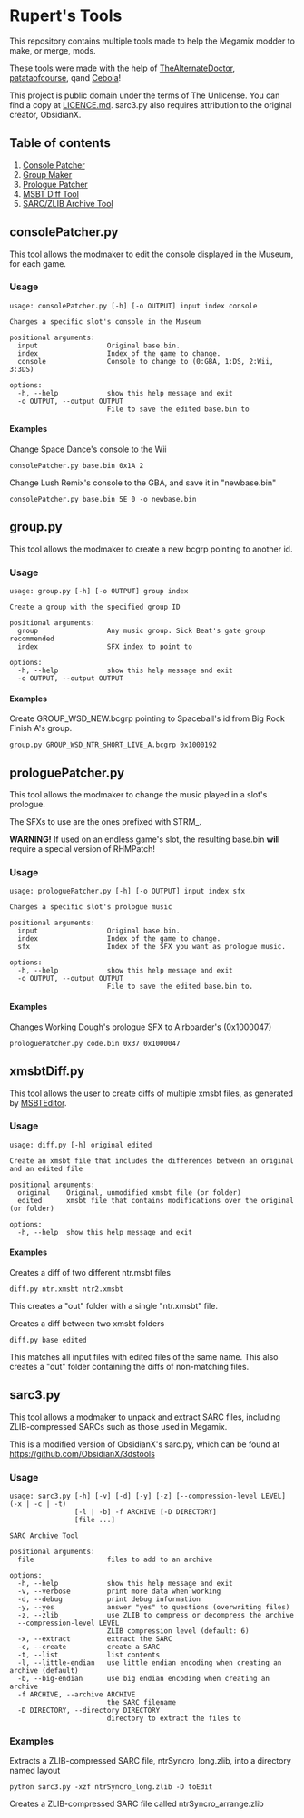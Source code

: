 # Rupert's Tools

This repository contains multiple tools made to help the Megamix modder to make, or merge, mods.

These tools were made with the help of [TheAlternateDoctor](https://github.com/TheAlternateDoctor), [patataofcourse](https://github.com/patataofcourse/), qand [Cebola](https://github.com/CebolaBros64)!

This project is public domain under the terms of The Unlicense. You can find a copy at [LICENCE.md](./LICENCE.md). sarc3.py also requires attribution to the original creator, ObsidianX.

## Table of contents
1. [Console Patcher](#consolepatcherpy)
2. [Group Maker](#grouppy)
3. [Prologue Patcher](#prologuepatcherpy)
4. [MSBT Diff Tool](#xmsbtdiffpy)
5. [SARC/ZLIB Archive Tool](#sarc3py)

## consolePatcher.py

This tool allows the modmaker to edit the console displayed in the Museum, for each game.

### Usage
```
usage: consolePatcher.py [-h] [-o OUTPUT] input index console

Changes a specific slot's console in the Museum

positional arguments:
  input                 Original base.bin.
  index                 Index of the game to change.
  console               Console to change to (0:GBA, 1:DS, 2:Wii, 3:3DS)

options:
  -h, --help            show this help message and exit
  -o OUTPUT, --output OUTPUT
                        File to save the edited base.bin to
```

#### Examples

Change Space Dance's console to the Wii
```
consolePatcher.py base.bin 0x1A 2
```

Change Lush Remix's console to the GBA, and save it in "newbase.bin"
```
consolePatcher.py base.bin 5E 0 -o newbase.bin
```

## group.py

This tool allows the modmaker to create a new bcgrp pointing to another id.

### Usage
```
usage: group.py [-h] [-o OUTPUT] group index

Create a group with the specified group ID

positional arguments:
  group                 Any music group. Sick Beat's gate group recommended
  index                 SFX index to point to

options:
  -h, --help            show this help message and exit
  -o OUTPUT, --output OUTPUT

```

#### Examples

Create GROUP_WSD_NEW.bcgrp pointing to Spaceball's id from Big Rock Finish A's group.
```
group.py GROUP_WSD_NTR_SHORT_LIVE_A.bcgrp 0x1000192
```

## prologuePatcher.py

This tool allows the modmaker to change the music played in a slot's prologue.

The SFXs to use are the ones prefixed with STRM\_.

**WARNING!** If used on an endless game's slot, the resulting base.bin **will** require a special version of RHMPatch!

### Usage

```
usage: prologuePatcher.py [-h] [-o OUTPUT] input index sfx

Changes a specific slot's prologue music

positional arguments:
  input                 Original base.bin.
  index                 Index of the game to change.
  sfx                   Index of the SFX you want as prologue music.

options:
  -h, --help            show this help message and exit
  -o OUTPUT, --output OUTPUT
                        File to save the edited base.bin to.
```

#### Examples

Changes Working Dough's prologue SFX to Airboarder's (0x1000047)
```
prologuePatcher.py code.bin 0x37 0x1000047
```

## xmsbtDiff.py

This tool allows the user to create diffs of multiple xmsbt files, as generated by [MSBTEditor](https://github.com/IcySon55/3DLandMSBTeditor).

### Usage
```
usage: diff.py [-h] original edited

Create an xmsbt file that includes the differences between an original and an edited file

positional arguments:
  original    Original, unmodified xmsbt file (or folder)
  edited      xmsbt file that contains modifications over the original (or folder)

options:
  -h, --help  show this help message and exit
```

#### Examples

Creates a diff of two different ntr.msbt files
```
diff.py ntr.xmsbt ntr2.xmsbt
```
This creates a "out" folder with a single "ntr.xmsbt" file.

Creates a diff between two xmsbt folders
```
diff.py base edited
```
This matches all input files with edited files of the same name.
This also creates a "out" folder containing the diffs of non-matching files.

## sarc3.py

This tool allows a modmaker to unpack and extract SARC files, including ZLIB-compressed SARCs such as those used in Megamix.

This is a modified version of ObsidianX's sarc.py, which can be found at https://github.com/ObsidianX/3dstools

### Usage

```
usage: sarc3.py [-h] [-v] [-d] [-y] [-z] [--compression-level LEVEL] (-x | -c | -t)
                [-l | -b] -f ARCHIVE [-D DIRECTORY]
                [file ...]

SARC Archive Tool

positional arguments:
  file                  files to add to an archive

options:
  -h, --help            show this help message and exit
  -v, --verbose         print more data when working
  -d, --debug           print debug information
  -y, --yes             answer "yes" to questions (overwriting files)
  -z, --zlib            use ZLIB to compress or decompress the archive
  --compression-level LEVEL
                        ZLIB compression level (default: 6)
  -x, --extract         extract the SARC
  -c, --create          create a SARC
  -t, --list            list contents
  -l, --little-endian   use little endian encoding when creating an archive (default)
  -b, --big-endian      use big endian encoding when creating an archive
  -f ARCHIVE, --archive ARCHIVE
                        the SARC filename
  -D DIRECTORY, --directory DIRECTORY
                        directory to extract the files to
```

### Examples

Extracts a ZLIB-compressed SARC file, ntrSyncro_long.zlib, into a directory named layout
```
python sarc3.py -xzf ntrSyncro_long.zlib -D toEdit
```

Creates a ZLIB-compressed SARC file called ntrSyncro_arrange.zlib 
```